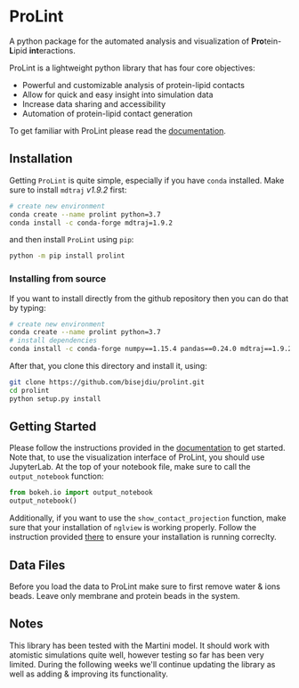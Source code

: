 # ProLint
A python package for the automated analysis and visualization of **Pro**tein-**L**ipid **int**eractions.


ProLint is a lightweight python library that has four core objectives:
* Powerful and customizable analysis of protein-lipid contacts
* Allow for quick and easy insight into simulation data
* Increase data sharing and accessibility
* Automation of protein-lipid contact generation


To get familiar with ProLint please read the <a href="https://prolint.readthedocs.io" target="_blank">documentation</a>.
## Installation

Getting `ProLint` is quite simple, especially if you have `conda` installed. Make sure to install 
`mdtraj` *v1.9.2* first: 

```sh
# create new environment
conda create --name prolint python=3.7
conda install -c conda-forge mdtraj=1.9.2
```
and then install `ProLint` using `pip`: 
```sh
python -m pip install prolint 
```

### Installing from source
If you want to install directly from the github repository then you can do that by typing: 

```sh
# create new environment
conda create --name prolint python=3.7
# install dependencies
conda install -c conda-forge numpy==1.15.4 pandas==0.24.0 mdtraj==1.9.2 scipy pyyaml colorcet bokeh==1.4.0 networkx nglview==2.7.7 matplotlib jupyterlab
```

After that, you clone this directory and install it, using: 

```sh
git clone https://github.com/bisejdiu/prolint.git
cd prolint
python setup.py install
```

## Getting Started

Please follow the instructions provided in the <a href="https://prolint.readthedocs.io" target="_blank">documentation</a> to get started. Note that, to use the visualization interface of ProLint, 
you should use JupyterLab. At the top of your notebook file, make sure to call the `output_notebook` function: 

```python
from bokeh.io import output_notebook
output_notebook()
```

Additionally, if you want to use the `show_contact_projection` function, make sure that your installation of `nglview` is working properly. 
Follow the instruction provided <a href="https://github.com/nglviewer/nglview" target="_blank">there</a> to ensure your installation is running correclty.

## Data Files
Before you load the data to ProLint make sure to first remove water & ions beads. Leave only membrane and protein beads in the system. 

## Notes
This library has been tested with the Martini model. It should work with atomistic simulations quite well, however testing so far has been very limited. 
During the following weeks we'll continue updating the library as well as adding & improving its functionality. 
